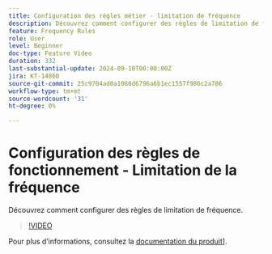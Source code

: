 ```yaml
---
title: Configuration des règles métier - limitation de fréquence
description: Découvrez comment configurer des règles de limitation de fréquence.
feature: Frequency Rules
role: User
level: Beginner
doc-type: Feature Video
duration: 332
last-substantial-update: 2024-09-10T00:00:00Z
jira: KT-14860
source-git-commit: 25c9704ad0a1080d6796a6b1ec1557f986c2a786
workflow-type: tm+mt
source-wordcount: '31'
ht-degree: 0%

---
```



# Configuration des règles de fonctionnement - Limitation de la fréquence

Découvrez comment configurer des règles de limitation de fréquence.

>[!VIDEO](https://video.tv.adobe.com/v/3433395/?learn=on)

Pour plus d’informations, consultez la [documentation du produit]([https://experienceleague.adobe.com/en/docs/journey-optimizer/using/configuration/frequency-rules)].
